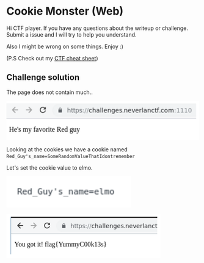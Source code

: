 # Cookie Monster (Web)

Hi CTF player. If you have any questions about the writeup or challenge. Submit a issue and I will try to help you understand.

Also I might be wrong on some things. Enjoy :)

(P.S Check out my [CTF cheat sheet](https://github.com/flawwan/CTF-Candy))

## Challenge solution

The page does not contain much..

![alt text](img/2.png "Chall")

Looking at the cookies we have a cookie named `Red_Guy's_name=SomeRandomValueThatIdontremember`

Let's set the cookie value to elmo.

![alt text](img/3.png "Chall")

![alt text](img/4.png "Chall")